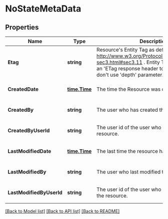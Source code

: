 # NoStateMetaData

## Properties
Name | Type | Description | Notes
------------ | ------------- | ------------- | -------------
**Etag** | **string** | Resource&#x27;s Entity Tag as defined in http://www.w3.org/Protocols/rfc2616/rfc2616-sec3.html#sec3.11 . Entity Tag is also added as an &#x27;ETag response header to requests which don&#x27;t use &#x27;depth&#x27; parameter.  | [optional] [default to null]
**CreatedDate** | [**time.Time**](time.Time.md) | The time the Resource was created | [optional] [default to null]
**CreatedBy** | **string** | The user who has created the resource. | [optional] [default to null]
**CreatedByUserId** | **string** | The user id of the user who has created the resource. | [optional] [default to null]
**LastModifiedDate** | [**time.Time**](time.Time.md) | The last time the resource has been modified | [optional] [default to null]
**LastModifiedBy** | **string** | The user who last modified the resource. | [optional] [default to null]
**LastModifiedByUserId** | **string** | The user id of the user who has last modified the resource. | [optional] [default to null]

[[Back to Model list]](../README.md#documentation-for-models) [[Back to API list]](../README.md#documentation-for-api-endpoints) [[Back to README]](../README.md)

